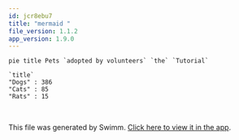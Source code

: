 ```yaml
---
id: jcr8ebu7
title: "mermaid "
file_version: 1.1.2
app_version: 1.9.0
---
```


<!--MERMAID {width:100}-->
```mermaid
pie title Pets `adopted by volunteers` `the` `Tutorial`

`title`
"Dogs" : 386
"Cats" : 85
"Rats" : 15

```
<!--MCONTENT {content: "pie title Pets `adopted by volunteers` `the`<swm-token data-swm-token=\":sidebars.js:7:13:13:` The sidebars can be generated from the filesystem, or explicitly defined here.`\"/> `Tutorial`<swm-token data-swm-token=\":sidebars.js:21:5:5:`      label: &#39;Tutorial&#39;,`\"/>\n\n`title`<swm-token data-swm-token=\":docusaurus.config.js:3:1:1:`  title: &#39;Swimm Documentation&#39;,`\"/><br/>\n\"Dogs\" : 386<br/>\n\"Cats\" : 85<br/>\n\"Rats\" : 15<br/>\n<br/>"} --->

<br/>

This file was generated by Swimm. [Click here to view it in the app](https://swimm-web-app.web.app/repos/Z2l0aHViJTNBJTNBTm9hUmVwbyUzQSUzQU5vYW96ZXI=/docs/jcr8ebu7).
